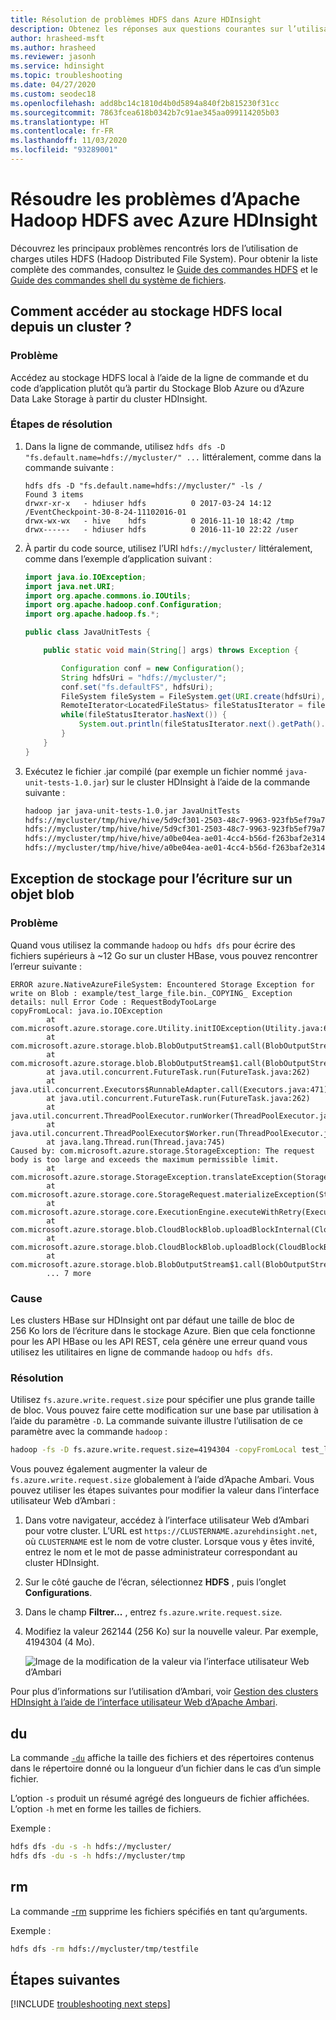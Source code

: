 ```yaml
---
title: Résolution de problèmes HDFS dans Azure HDInsight
description: Obtenez les réponses aux questions courantes sur l’utilisation de HDFS et d’Azure HDInsight.
author: hrasheed-msft
ms.author: hrasheed
ms.reviewer: jasonh
ms.service: hdinsight
ms.topic: troubleshooting
ms.date: 04/27/2020
ms.custom: seodec18
ms.openlocfilehash: add8bc14c1810d4b0d5894a840f2b815230f31cc
ms.sourcegitcommit: 7863fcea618b0342b7c91ae345aa099114205b03
ms.translationtype: HT
ms.contentlocale: fr-FR
ms.lasthandoff: 11/03/2020
ms.locfileid: "93289001"
---
```

# <a name="troubleshoot-apache-hadoop-hdfs-by-using-azure-hdinsight"></a>Résoudre les problèmes d’Apache Hadoop HDFS avec Azure HDInsight

Découvrez les principaux problèmes rencontrés lors de l’utilisation de charges utiles HDFS (Hadoop Distributed File System). Pour obtenir la liste complète des commandes, consultez le [Guide des commandes HDFS](https://hadoop.apache.org/docs/current/hadoop-project-dist/hadoop-hdfs/HDFSCommands.html) et le [Guide des commandes shell du système de fichiers](https://hadoop.apache.org/docs/current/hadoop-project-dist/hadoop-common/FileSystemShell.html).

## <a name="how-do-i-access-the-local-hdfs-from-inside-a-cluster"></a><a name="how-do-i-access-local-hdfs-from-inside-a-cluster"></a>Comment accéder au stockage HDFS local depuis un cluster ?

### <a name="issue"></a>Problème

Accédez au stockage HDFS local à l’aide de la ligne de commande et du code d’application plutôt qu’à partir du Stockage Blob Azure ou d’Azure Data Lake Storage à partir du cluster HDInsight.

### <a name="resolution-steps"></a>Étapes de résolution

1. Dans la ligne de commande, utilisez `hdfs dfs -D "fs.default.name=hdfs://mycluster/" ...` littéralement, comme dans la commande suivante :

    ```output
    hdfs dfs -D "fs.default.name=hdfs://mycluster/" -ls /
    Found 3 items
    drwxr-xr-x   - hdiuser hdfs          0 2017-03-24 14:12 /EventCheckpoint-30-8-24-11102016-01
    drwx-wx-wx   - hive    hdfs          0 2016-11-10 18:42 /tmp
    drwx------   - hdiuser hdfs          0 2016-11-10 22:22 /user
    ```

2. À partir du code source, utilisez l’URI `hdfs://mycluster/` littéralement, comme dans l’exemple d’application suivant :

    ```Java
    import java.io.IOException;
    import java.net.URI;
    import org.apache.commons.io.IOUtils;
    import org.apache.hadoop.conf.Configuration;
    import org.apache.hadoop.fs.*;

    public class JavaUnitTests {

        public static void main(String[] args) throws Exception {

            Configuration conf = new Configuration();
            String hdfsUri = "hdfs://mycluster/";
            conf.set("fs.defaultFS", hdfsUri);
            FileSystem fileSystem = FileSystem.get(URI.create(hdfsUri), conf);
            RemoteIterator<LocatedFileStatus> fileStatusIterator = fileSystem.listFiles(new Path("/tmp"), true);
            while(fileStatusIterator.hasNext()) {
                System.out.println(fileStatusIterator.next().getPath().toString());
            }
        }
    }
    ```

3. Exécutez le fichier .jar compilé (par exemple un fichier nommé `java-unit-tests-1.0.jar`) sur le cluster HDInsight à l’aide de la commande suivante :

    ```apache
    hadoop jar java-unit-tests-1.0.jar JavaUnitTests
    hdfs://mycluster/tmp/hive/hive/5d9cf301-2503-48c7-9963-923fb5ef79a7/inuse.info
    hdfs://mycluster/tmp/hive/hive/5d9cf301-2503-48c7-9963-923fb5ef79a7/inuse.lck
    hdfs://mycluster/tmp/hive/hive/a0be04ea-ae01-4cc4-b56d-f263baf2e314/inuse.info
    hdfs://mycluster/tmp/hive/hive/a0be04ea-ae01-4cc4-b56d-f263baf2e314/inuse.lck
    ```

## <a name="storage-exception-for-write-on-blob"></a>Exception de stockage pour l’écriture sur un objet blob

### <a name="issue"></a>Problème

Quand vous utilisez la commande `hadoop` ou `hdfs dfs` pour écrire des fichiers supérieurs à ~12 Go sur un cluster HBase, vous pouvez rencontrer l’erreur suivante :

```error
ERROR azure.NativeAzureFileSystem: Encountered Storage Exception for write on Blob : example/test_large_file.bin._COPYING_ Exception details: null Error Code : RequestBodyTooLarge
copyFromLocal: java.io.IOException
        at com.microsoft.azure.storage.core.Utility.initIOException(Utility.java:661)
        at com.microsoft.azure.storage.blob.BlobOutputStream$1.call(BlobOutputStream.java:366)
        at com.microsoft.azure.storage.blob.BlobOutputStream$1.call(BlobOutputStream.java:350)
        at java.util.concurrent.FutureTask.run(FutureTask.java:262)
        at java.util.concurrent.Executors$RunnableAdapter.call(Executors.java:471)
        at java.util.concurrent.FutureTask.run(FutureTask.java:262)
        at java.util.concurrent.ThreadPoolExecutor.runWorker(ThreadPoolExecutor.java:1145)
        at java.util.concurrent.ThreadPoolExecutor$Worker.run(ThreadPoolExecutor.java:615)
        at java.lang.Thread.run(Thread.java:745)
Caused by: com.microsoft.azure.storage.StorageException: The request body is too large and exceeds the maximum permissible limit.
        at com.microsoft.azure.storage.StorageException.translateException(StorageException.java:89)
        at com.microsoft.azure.storage.core.StorageRequest.materializeException(StorageRequest.java:307)
        at com.microsoft.azure.storage.core.ExecutionEngine.executeWithRetry(ExecutionEngine.java:182)
        at com.microsoft.azure.storage.blob.CloudBlockBlob.uploadBlockInternal(CloudBlockBlob.java:816)
        at com.microsoft.azure.storage.blob.CloudBlockBlob.uploadBlock(CloudBlockBlob.java:788)
        at com.microsoft.azure.storage.blob.BlobOutputStream$1.call(BlobOutputStream.java:354)
        ... 7 more
```

### <a name="cause"></a>Cause

Les clusters HBase sur HDInsight ont par défaut une taille de bloc de 256 Ko lors de l’écriture dans le stockage Azure. Bien que cela fonctionne pour les API HBase ou les API REST, cela génère une erreur quand vous utilisez les utilitaires en ligne de commande `hadoop` ou `hdfs dfs`.

### <a name="resolution"></a>Résolution

Utilisez `fs.azure.write.request.size` pour spécifier une plus grande taille de bloc. Vous pouvez faire cette modification sur une base par utilisation à l’aide du paramètre `-D`. La commande suivante illustre l’utilisation de ce paramètre avec la commande `hadoop` :

```bash
hadoop -fs -D fs.azure.write.request.size=4194304 -copyFromLocal test_large_file.bin /example/data
```

Vous pouvez également augmenter la valeur de `fs.azure.write.request.size` globalement à l’aide d’Apache Ambari. Vous pouvez utiliser les étapes suivantes pour modifier la valeur dans l’interface utilisateur Web d’Ambari :

1. Dans votre navigateur, accédez à l’interface utilisateur Web d’Ambari pour votre cluster. L’URL est `https://CLUSTERNAME.azurehdinsight.net`, où `CLUSTERNAME` est le nom de votre cluster. Lorsque vous y êtes invité, entrez le nom et le mot de passe administrateur correspondant au cluster HDInsight.
2. Sur le côté gauche de l’écran, sélectionnez **HDFS** , puis l’onglet **Configurations**.
3. Dans le champ **Filtrer...** , entrez `fs.azure.write.request.size`.
4. Modifiez la valeur 262144 (256 Ko) sur la nouvelle valeur. Par exemple, 4194304 (4 Mo).

    ![Image de la modification de la valeur via l’interface utilisateur Web d’Ambari](./media/hdinsight-troubleshoot-hdfs/hbase-change-block-write-size.png)

Pour plus d’informations sur l’utilisation d’Ambari, voir [Gestion des clusters HDInsight à l’aide de l’interface utilisateur Web d’Apache Ambari](hdinsight-hadoop-manage-ambari.md).

## <a name="du"></a>du

La commande [`-du`](https://hadoop.apache.org/docs/current/hadoop-project-dist/hadoop-common/FileSystemShell.html#du) affiche la taille des fichiers et des répertoires contenus dans le répertoire donné ou la longueur d’un fichier dans le cas d’un simple fichier.

L’option `-s` produit un résumé agrégé des longueurs de fichier affichées.  
L’option `-h` met en forme les tailles de fichiers.

Exemple :

```bash
hdfs dfs -du -s -h hdfs://mycluster/
hdfs dfs -du -s -h hdfs://mycluster/tmp
```

## <a name="rm"></a>rm

La commande [-rm](https://hadoop.apache.org/docs/current/hadoop-project-dist/hadoop-common/FileSystemShell.html#rm) supprime les fichiers spécifiés en tant qu’arguments.

Exemple :

```bash
hdfs dfs -rm hdfs://mycluster/tmp/testfile
```

## <a name="next-steps"></a>Étapes suivantes

[!INCLUDE [troubleshooting next steps](../../includes/hdinsight-troubleshooting-next-steps.md)]